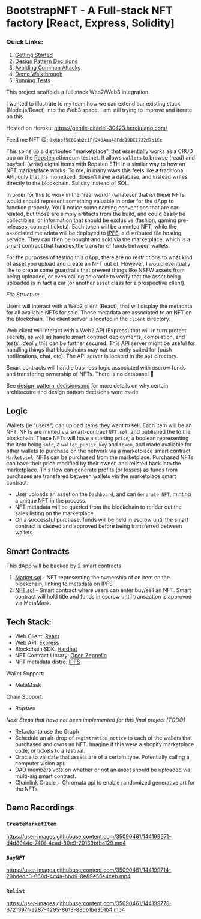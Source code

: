 # BootstrapNFT - A Full-stack NFT factory [React, Express, Solidity]

### Quick Links:

1. [Getting Started](https://github.com/gambinish/blockchain-developer-bootcamp-final-project/blob/main/DOCS.md)
2. [Design Pattern Decisions](https://github.com/gambinish/blockchain-developer-bootcamp-final-project/blob/main/design_pattern_decisions.md)
3. [Avoiding Common Attacks](https://github.com/gambinish/blockchain-developer-bootcamp-final-project/blob/main/avoiding_common_attacks.md)
4. [Demo Walkthrough](https://github.com/gambinish/blockchain-developer-bootcamp-final-project#demo-recordings)
5. [Running Tests](https://github.com/gambinish/blockchain-developer-bootcamp-final-project/blob/main/DOCS.md#running-tests)

This project scaffolds a full stack Web2/Web3 integration.

I wanted to illustrate to my team how we can extend our existing stack (Node.js/React) into the Web3 space. I am still trying to improve and iterate on this.

Hosted on Heroku: https://gentle-citadel-30423.herokuapp.com/

Feed me NFT 😄: `0x6bbf5CB9ab2c1Ff248Aaa48Fdd10DC1732d7b1Cc`

This spins up a distributed "marketplace", that essentially works as a CRUD app on the [Ropsten](https://ropsten.etherscan.io/) ethereum testnet. It allows `wallets` to browse (read) and buy/sell (write) digital items with Ropsten ETH in a similar way to how an NFT marketplace works. To me, in many ways this feels like a traditional API, only that it's monetized, doesn't have a database, and instead writes directly to the blockchain. Solidity instead of SQL.

In order for this to work in the "real world" (whatever that is) these NFTs would should represent something valuable in order for the dApp to function properly. You'll notice some naming conventions that are car-related, but those are simply artifacts from the build, and could easily be collectibles, or information that should be exclusive (fashion, gaming pre-releases, concert tickets). Each token will be a minted NFT, while the associated metadata will be deployed to [IPFS](https://ipfs.io/), a distributed file hosting service. They can then be bought and sold via the marketplace, which is a smart contract that handles the transfer of funds between wallets.

For the purposes of testing this dApp, there are no restrictions to what kind of asset you upload and create an NFT out of. However, I would eventually like to create some guardrails that prevent things like NSFW assets from being uploaded, or even calling an oracle to verify that the asset being uploaded is in fact a car (or another asset class for a prospective client).

_File Structure_

Users will interact with a Web2 client (React), that will display the metadata for all available NFTs for sale. These metadata are associated to an NFT on the blockchain. The client server is located in the `client` directory.

Web client will interact with a Web2 API (Express) that will in turn protect secrets, as well as handle smart contract deployments, compilation, and tests. Ideally this can be further secured. This API server might be useful for handling things that blockchains may not currently suited for (push notifications, chat, etc). The API server is located in the `api` directory.

Smart contracts will handle business logic associated with escrow funds and transfering ownership of NFTs. There is no database! 🎉

See [design_pattern_decisions.md](https://github.com/gambinish/blockchain-developer-bootcamp-final-project/blob/main/design_pattern_decisions.md#design-pattern-decisions) for more details on why certain architecutre and design pattern decisions were made.

## Logic

Wallets (ie "users") can upload items they want to sell. Each item will be an NFT. NFTs are minted via smart-contract `NFT.sol`, and published the to the blockchain. These NFTs will have a starting `price`, a boolean representing the item being `sold`, a `wallet_public_key` and `token`, and made available for other wallets to purchase on the network via a marketplace smart contract `Market.sol`. NFTs can be purchased from the marketplace. Purchased NFTs can have their price modified by their owner, and relisted back into the marketplace. This flow can generate profits (or losses) as funds from purchases are transfered between wallets via the marketplace smart contract.

- User uploads an asset on the `Dashboard`, and can `Generate NFT`, minting a unique NFT in the process.
- NFT metadata will be queried from the blockchain to render out the sales listing on the marketplace
- On a successful purchase, funds will be held in escrow until the smart contract is cleared and approved before being transferred between wallets.

## Smart Contracts

This dApp will be backed by 2 smart contracts

1. [Market.sol](https://github.com/gambinish/blockchain-developer-bootcamp-final-project/blob/main/api/contracts/Market.sol) - NFT representing the ownership of an item on the blockchain, linking to metadata on IPFS
2. [NFT.sol](https://github.com/gambinish/blockchain-developer-bootcamp-final-project/blob/main/api/contracts/NFT.sol) - Smart contract where users can enter buy/sell an NFT. Smart contract will hold title and funds in escrow until transaction is approved via MetaMask.

## Tech Stack:

- Web Client: [React](https://reactjs.org/)
- Web API: [Express](https://expressjs.com/)
- Blockchain SDK: [Hardhat](https://hardhat.org/)
- NFT Contract Library: [Open Zeppelin](https://openzeppelin.com/)
- NFT metadata distro: [IPFS](https://ipfs.io/)

Wallet Support:

- MetaMask

Chain Support:

- Ropsten

_Next Steps that have not been implemented for this final project [TODO]_

- Refactor to use the Graph
- Schedule an air-drop of `registration_notice` to each of the wallets that purchased and owns an NFT. Imagine if this were a shopify marketplace code, or tickets to a festival.
- Oracle to validate that assets are of a certain type. Potentially calling a computer vision api.
- DAO members vote on whether or not an asset should be uploaded via multi-sig smart contract.
- Chainlink Oracle + Chromata api to enable randomized generative art for the NFTs.

## Demo Recordings

### `CreateMarketItem`

https://user-images.githubusercontent.com/35090461/144199671-d4d8944c-740f-4cad-80e9-20139bfba129.mp4

### `BuyNFT`

https://user-images.githubusercontent.com/35090461/144199714-29bdedc0-668d-4c4a-bbd9-8e89e55e4ceb.mp4

### `Relist`

https://user-images.githubusercontent.com/35090461/144199778-6721997f-e287-4295-8613-88db1be301b4.mp4





